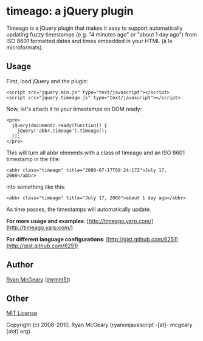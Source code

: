 # timeago: a jQuery plugin

Timeago is a jQuery plugin that makes it easy to support automatically updating
fuzzy timestamps (e.g. "4 minutes ago" or "about 1 day ago") from ISO 8601
formatted dates and times embedded in your HTML (à la microformats).

## Usage

First, load jQuery and the plugin:

    <script src="jquery.min.js" type="text/javascript"></script>
    <script src="jquery.timeago.js" type="text/javascript"></script>

Now, let's attach it to your timestamps on DOM ready:

    <pre>
      jQuery(document).ready(function() {
        jQuery('abbr.timeago').timeago();
      });
    </pre>

This will turn all abbr elements with a class of timeago and an ISO 8601 timestamp in the title:

    <abbr class="timeago" title="2008-07-17T09:24:17Z">July 17, 2008</abbr>

into something like this:

    <abbr class="timeago" title="July 17, 2008">about 1 day ago</abbr>

As time passes, the timestamps will automatically update.

**For more usage and examples**: [http://timeago.yarp.com/](http://timeago.yarp.com/)

**For different language configurations**: [http://gist.github.com/6251](http://gist.github.com/6251)

## Author

[Ryan McGeary](http://ryan.mcgeary.org) ([@rmm5t](http://twitter.com/rmm5t))

## Other

[MIT License](http://www.opensource.org/licenses/mit-license.php)

Copyright (c) 2008-2010, Ryan McGeary (ryanonjavascript -[at]- mcgeary [*dot*] org)

